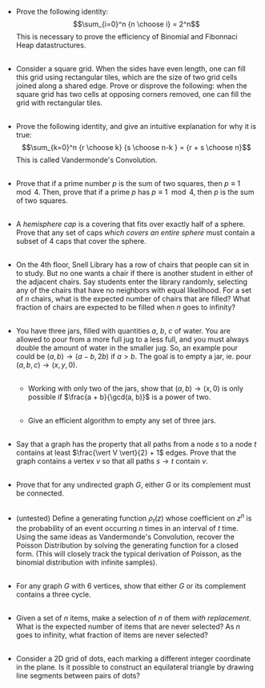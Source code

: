 <head>
    <link rel="stylesheet" href="https://cdn.jsdelivr.net/npm/katex@0.11.0/dist/katex.min.css" integrity="sha384-BdGj8xC2eZkQaxoQ8nSLefg4AV4/AwB3Fj+8SUSo7pnKP6Eoy18liIKTPn9oBYNG" crossorigin="anonymous">
    <link rel="stylesheet" href="https://stackpath.bootstrapcdn.com/bootstrap/4.3.1/css/bootstrap.min.css" integrity="sha384-ggOyR0iXCbMQv3Xipma34MD+dH/1fQ784/j6cY/iJTQUOhcWr7x9JvoRxT2MZw1T" crossorigin="anonymous">
    <style>
        li {
        margin-top: 30px;
        }
    </style>
</head>

- Prove the following identity:
$$\sum_{i=0}^n {n \choose i} = 2^n$$
This is necessary to prove the efficiency of Binomial and Fibonnaci Heap datastructures. 
- Consider a square grid. When the sides have even length, one can fill this grid using rectangular tiles, which are the size of two grid cells joined along a shared edge. Prove or disprove the following: when the square grid has two cells at opposing corners removed, one can fill the grid with rectangular tiles.
- Prove the following identity, and give an intuitive explanation for why it is true:
$$\sum_{k=0}^n {r \choose k} {s \choose n-k } = {r + s \choose n}$$ 
This is called Vandermonde's Convolution.

- Prove that if a prime number $p$ is the sum of two squares, then $p \equiv 1 \mod 4$. Then, prove that if a prime $p$ has $p \equiv 1 \mod 4$, then $p$ is the sum of two squares.

- A <i>hemisphere cap</i> is a covering that fits over exactly half of a sphere. Prove that any set of caps <i>which covers an entire sphere</i> must contain a subset of $4$ caps that cover the sphere.

- On the 4th floor, Snell Library has a row of chairs that people can sit in to study. 
But no one wants a chair if there is another student in either of the adjacent chairs.
Say students enter the library randomly, selecting any of the chairs that have no neighbors with equal likelihood.
For a set of $n$ chairs, what is the expected number of chairs that are filled? What fraction of chairs are expected to be filled when $n$ goes to infinity?

- You have three jars, filled with quantities $a$, $b$, $c$ of water. You are allowed to pour from a more full jug to a less full, and you must always double the amount of water in the smaller jug. So, an example pour could be $(a, b) \to (a-b, 2b)$ if $a > b$. The goal is to empty a jar, ie. pour $(a, b, c) \to (x, y, 0)$.
    - Working with only two of the jars, show that $(a, b) \to (x, 0)$ is only possible if $\frac{a + b}{\gcd(a, b)}$ is a power of two. 
    - Give an efficient algorithm to empty any set of three jars.

- Say that a graph has the property that all paths from a node $s$ to a node $t$ contains at least $\frac{\vert V \vert}{2} + 1$ edges. Prove that the graph contains a vertex $v$ so that all paths $s \to t$ contain $v$.


- Prove that for any undirected graph $G$, either $G$ or its complement must be connected.


- (untested) Define a generating function $\rho_t(z)$ whose coefficient on $z^n$ is the probability of an event occurring $n$ times in an interval of $t$ time. Using the same ideas as Vandermonde's Convolution, recover the Poisson Distribution by solving the generating function for a closed form. (This will closely track the typical derivation of Poisson, as the binomial distribution with infinite samples).


- For any graph $G$ with $6$ vertices, show that either $G$ or its complement contains a three cycle.

- Given a set of $n$ items, make a selection of $n$ of them <i>with replacement</i>. What is the expected number of items that are never selected? As $n$ goes to infinity, what fraction of items are never selected?

- Consider a 2D grid of dots, each marking a different integer coordinate in the plane. Is it possible to construct an equilateral triangle by drawing line segments between pairs of dots?






<script src="https://code.jquery.com/jquery-3.3.1.slim.min.js" integrity="sha384-q8i/X+965DzO0rT7abK41JStQIAqVgRVzpbzo5smXKp4YfRvH+8abtTE1Pi6jizo" crossorigin="anonymous"></script>
<script src="https://cdnjs.cloudflare.com/ajax/libs/popper.js/1.14.7/umd/popper.min.js" integrity="sha384-UO2eT0CpHqdSJQ6hJty5KVphtPhzWj9WO1clHTMGa3JDZwrnQq4sF86dIHNDz0W1" crossorigin="anonymous"></script>
<script src="https://stackpath.bootstrapcdn.com/bootstrap/4.3.1/js/bootstrap.min.js" integrity="sha384-JjSmVgyd0p3pXB1rRibZUAYoIIy6OrQ6VrjIEaFf/nJGzIxFDsf4x0xIM+B07jRM" crossorigin="anonymous"></script>

<!-- The loading of KaTeX is deferred to speed up page rendering -->
<script defer src="https://cdn.jsdelivr.net/npm/katex@0.11.0/dist/katex.min.js" integrity="sha384-JiKN5O8x9Hhs/UE5cT5AAJqieYlOZbGT3CHws/y97o3ty4R7/O5poG9F3JoiOYw1" crossorigin="anonymous"></script>

<!-- To automatically render math in text elements, include the auto-render extension: -->
<script defer src="https://cdn.jsdelivr.net/npm/katex@0.11.0/dist/contrib/auto-render.min.js" integrity="sha384-kWPLUVMOks5AQFrykwIup5lo0m3iMkkHrD0uJ4H5cjeGihAutqP0yW0J6dpFiVkI" crossorigin="anonymous"
    onload='renderMathInElement( document.body, { delimiters: [ {left: "$$", right: "$$", display: true}, {left: "\\[", right: "\\]", display: true}, {left: "$", right: "$", display: false}, {left: "\\(", right: "\\)", display: false} ] } );'></script>
  